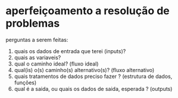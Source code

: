 # aperfeiçoamento a resolução de problemas

perguntas a serem feitas:

1. quais os dados de entrada que terei (inputs)?
2. quais as variaveis?
3. qual o caminho ideal? (fluxo ideal)
4. qual(is) o(s) caminho(s) alternativo(s)? (fluxo alternativo)
5. quais tratamentos de dados preciso fazer ? (estrutura de dados, funções)
6. qual é a saida, ou quais os dados de saida, esperada ? (outputs)